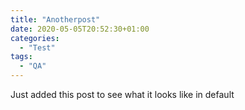 ```yaml
---
title: "Anotherpost"
date: 2020-05-05T20:52:30+01:00
categories:
  - "Test"
tags:
  - "QA"
---
```


Just added this post to see what it looks like in default
